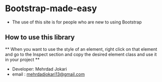 # Bootstrap-made-easy
- The use of this site is for people who are new to using Bootstrap
## How to use this library
** When you want to use the style of an element, right click on that element and go to the Inspect section and copy the desired element class and use it in your project **
- Developer: Mehrdad Jokari
- email : mehrdadjokari13@gmail.com
